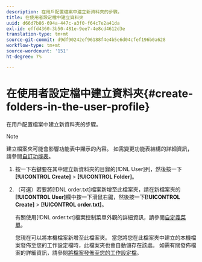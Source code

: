 ```yaml
---
description: 在用戶配置檔案中建立新資料夾的步驟。
title: 在使用者設定檔中建立資料夾
uuid: d66d7b86-694a-447c-a3f0-f64c7e2a41da
exl-id: effd4360-3b50-481e-9ee7-4e8cd4612d3e
translation-type: tm+mt
source-git-commit: d9df90242ef96188f4e4b5e6d04cfef196b0a628
workflow-type: tm+mt
source-wordcount: '151'
ht-degree: 7%

---
```


# 在使用者設定檔中建立資料夾{#create-folders-in-the-user-profile}

在用戶配置檔案中建立新資料夾的步驟。

>[!NOTE]
>
>建立檔案夾可能會影響功能表中顯示的內容。 如需變更功能表結構的詳細資訊，請參閱[自訂功能表](../../../../home/c-get-started/c-intf-anlys-ftrs/c-ctm-menus/c-ctm-menus.md#concept-93d4c09cb7f34cd293b7b64fba1cf894)。

1. 按一下右鍵要在其中建立新資料夾的目錄的[!DNL User]列，然後按一下&#x200B;**[!UICONTROL Create]** > **[!UICONTROL Folder]**。
1. （可選）若要將[!DNL order.txt]檔案新增至此檔案夾，請在新檔案夾的&#x200B;**[!UICONTROL User]**&#x200B;欄中按一下滑鼠右鍵，然後按一下&#x200B;**[!UICONTROL Create]** > **[!UICONTROL order.txt]**。

   有關使用[!DNL order.txt]檔案控制菜單外觀的詳細資訊，請參閱[自定義菜單](../../../../home/c-get-started/c-intf-anlys-ftrs/c-ctm-menus/c-ctm-menus.md#concept-93d4c09cb7f34cd293b7b64fba1cf894)。

   您現在可以將本機檔案新增至此檔案夾。 當您將您在此檔案夾中建立的本機檔案發佈至您的工作設定檔時，此檔案夾也會自動儲存在該處。 如需有關發佈檔案的詳細資訊，請參閱[將檔案發佈至您的工作設定檔](../../../../home/c-get-started/c-admin-intrf/c-prof-mgr/t-pub-files-wkg-prof.md#task-a0106e010c834d16bd60eef4721b6af9)。
